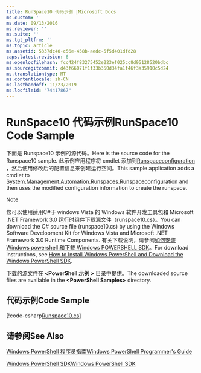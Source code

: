 ```yaml
---
title: RunSpace10 代码示例 |Microsoft Docs
ms.custom: ''
ms.date: 09/13/2016
ms.reviewer: ''
ms.suite: ''
ms.tgt_pltfrm: ''
ms.topic: article
ms.assetid: 5337dc40-c56e-458b-aedc-5f5d401dfd28
caps.latest.revision: 6
ms.openlocfilehash: fcc424f83275452e223ef025cc8d95128520bdbc
ms.sourcegitcommit: d43f66071f1f33b350d34fa1f46f3a35910c5d24
ms.translationtype: MT
ms.contentlocale: zh-CN
ms.lasthandoff: 11/23/2019
ms.locfileid: "74417867"
---
```

# <a name="runspace10-code-sample"></a><span data-ttu-id="69513-102">RunSpace10 代码示例</span><span class="sxs-lookup"><span data-stu-id="69513-102">RunSpace10 Code Sample</span></span>

<span data-ttu-id="69513-103">下面是 Runspace10 示例的源代码。</span><span class="sxs-lookup"><span data-stu-id="69513-103">Here is the source code for the Runspace10 sample.</span></span> <span data-ttu-id="69513-104">此示例应用程序将 cmdlet 添加到[Runspaceconfiguration](/dotnet/api/System.Management.Automation.Runspaces.RunspaceConfiguration) ，然后使用修改后的配置信息来创建运行空间。</span><span class="sxs-lookup"><span data-stu-id="69513-104">This sample application adds a cmdlet to [System.Management.Automation.Runspaces.Runspaceconfiguration](/dotnet/api/System.Management.Automation.Runspaces.RunspaceConfiguration) and then uses the modified configuration information to create the runspace.</span></span>

> [!NOTE]
> <span data-ttu-id="69513-105">您可以使用适用C#于 windows Vista 的 Windows 软件开发工具包和 Microsoft .NET Framework 3.0 运行时组件下载源文件（runspace10.cs）。</span><span class="sxs-lookup"><span data-stu-id="69513-105">You can download the C# source file (runspace10.cs) by using the Windows Software Development Kit for Windows Vista and Microsoft .NET Framework 3.0 Runtime Components.</span></span> <span data-ttu-id="69513-106">有关下载说明，请参阅[如何安装 Windows powershell 和下载 Windows POWERSHELL SDK](/powershell/scripting/developer/installing-the-windows-powershell-sdk)。</span><span class="sxs-lookup"><span data-stu-id="69513-106">For download instructions, see [How to Install Windows PowerShell and Download the Windows PowerShell SDK](/powershell/scripting/developer/installing-the-windows-powershell-sdk).</span></span>
>
> <span data-ttu-id="69513-107">下载的源文件在 **\<PowerShell 示例 >** 目录中提供。</span><span class="sxs-lookup"><span data-stu-id="69513-107">The downloaded source files are available in the **\<PowerShell Samples>** directory.</span></span>

## <a name="code-sample"></a><span data-ttu-id="69513-108">代码示例</span><span class="sxs-lookup"><span data-stu-id="69513-108">Code Sample</span></span>

[!code-csharp[Runspace10.cs](../../../../powershell-sdk-samples/SDK-2.0/csharp/Runspace10/Runspace10.cs#L11-L118 "Runspace10.cs")]

## <a name="see-also"></a><span data-ttu-id="69513-109">请参阅</span><span class="sxs-lookup"><span data-stu-id="69513-109">See Also</span></span>

[<span data-ttu-id="69513-110">Windows PowerShell 程序员指南</span><span class="sxs-lookup"><span data-stu-id="69513-110">Windows PowerShell Programmer's Guide</span></span>](./windows-powershell-programmer-s-guide.md)

[<span data-ttu-id="69513-111">Windows PowerShell SDK</span><span class="sxs-lookup"><span data-stu-id="69513-111">Windows PowerShell SDK</span></span>](../windows-powershell-reference.md)
